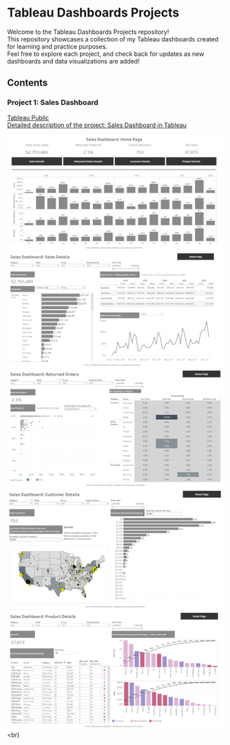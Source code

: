 # Tableau Dashboards Projects

Welcome to the Tableau Dashboards Projects repository!<br>
This repository showcases a collection of my Tableau dashboards created for learning and practice purposes.<br>
Feel free to explore each project, and check back for updates as new dashboards and data visualizations are added!

## Contents

### Project 1: Sales Dashboard

[Tableau Public](https://public.tableau.com/app/profile/aleksandra.zbieranska/viz/KDSlesson9-ProductDetailsandparetoanalysis/ProductDetails)<br>
[Detailed description of the project: Sales Dashboard in Tableau](https://github.com/ola-zbieranska/tableau-dashboards-projects/blob/main/project_1%20Sales%20Dashboard/readme_sales_dashboard.md)<br>

![Description of the image](https://github.com/ola-zbieranska/tableau-dashboards-projects/blob/main/project_1%20Sales%20Dashboard/screenshots/home%20page.png)<br>
![Description of the image](https://github.com/ola-zbieranska/tableau-dashboards-projects/blob/main/project_1%20Sales%20Dashboard/screenshots/sales%20details.png)<br>
![Description of the image](https://github.com/ola-zbieranska/tableau-dashboards-projects/blob/main/project_1%20Sales%20Dashboard/screenshots/returned%20orders.png)<br>
![Description of the image](https://github.com/ola-zbieranska/tableau-dashboards-projects/blob/main/project_1%20Sales%20Dashboard/screenshots/customer%20details.png)<br>
![Description of the image](https://github.com/ola-zbieranska/tableau-dashboards-projects/blob/main/project_1%20Sales%20Dashboard/screenshots/product%20details.png)<br)



